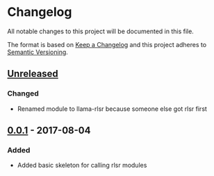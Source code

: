 # Changelog
All notable changes to this project will be documented in this file.

The format is based on [Keep a Changelog](http://keepachangelog.com/)
and this project adheres to [Semantic Versioning](http://semver.org/).

## [Unreleased]
### Changed
- Renamed module to llama-rlsr because someone else got rlsr first

## [0.0.1] - 2017-08-04
### Added
- Added basic skeleton for calling rlsr modules

[Unreleased]: https://github.com/HopefulLlama/rlsr/compare/v0.0.1...HEAD
[0.0.1]: https://github.com/HopefulLlama/rlsr/compare/06a80b339d2803211d62b6fc9dfd6e5f8fd952ea...v0.0.1